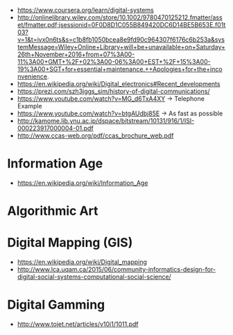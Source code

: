 - https://www.coursera.org/learn/digital-systems
- http://onlinelibrary.wiley.com/store/10.1002/9780470125212.fmatter/asset/fmatter.pdf;jsessionid=0F0D8D1C055B849420DC6D14BE5B653E.f01t03?v=1&t=ivx0n6ts&s=c1b8fb1050bcea8e9fd90c964307f6176c6b253a&systemMessage=Wiley+Online+Library+will+be+unavailable+on+Saturday+26th+November+2016+from+07%3A00-11%3A00+GMT+%2F+02%3A00-06%3A00+EST+%2F+15%3A00-19%3A00+SGT+for+essential+maintenance.++Apologies+for+the+inconvenience.
- https://en.wikipedia.org/wiki/Digital_electronics#Recent_developments
- https://prezi.com/szh3jggs_sim/history-of-digital-communications/
- https://www.youtube.com/watch?v=MG_d6TxA4XY -> Telephone Example
- https://www.youtube.com/watch?v=btgAUdbj85E -> As fast as possible
- http://kamome.lib.ynu.ac.jp/dspace/bitstream/10131/916/1/ISI-000223917000004-01.pdf
- http://www.ccas-web.org/pdf/ccas_brochure_web.pdf


# Information Age
- https://en.wikipedia.org/wiki/Information_Age

# Algorithmic Art

# Digital Mapping (GIS)
- https://en.wikipedia.org/wiki/Digital_mapping
- http://www.lca.uqam.ca/2015/06/community-informatics-design-for-digital-social-systems-computational-social-science/


# Digital Gamming
- http://www.tojet.net/articles/v10i1/1011.pdf